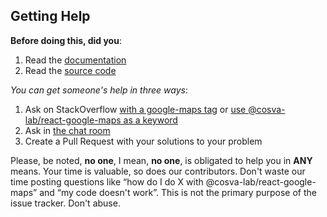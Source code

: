 ## Getting Help

**Before doing this, did you**:

1. Read the [documentation](https://tomchentw.github.io/@cosva-lab/react-google-maps)
2. Read the [source code](https://github.com/@cosva-lab/react-google-maps)


_You can get someone's help in three ways_:

1. Ask on StackOverflow [with a google-maps tag](https://stackoverflow.com/questions/tagged/google-maps?sort=votes&pageSize=50) or [use @cosva-lab/react-google-maps as a keyword](https://stackoverflow.com/search?q=@cosva-lab/react-google-maps)
2. Ask in [the chat room][gitter-url]
3. Create a Pull Request with your solutions to your problem

Please, be noted, **no one**, I mean, **no one**, is obligated to help you in **ANY** means. Your time is valuable, so does our contributors. Don't waste our time posting questions like “how do I do X with @cosva-lab/react-google-maps” and “my code doesn't work”. This is not the primary purpose of the issue tracker. Don't abuse.


[gitter-url]: https://gitter.im/@cosva-lab/react-google-maps?utm_source=badge&utm_medium=badge&utm_campaign=pr-badge&utm_content=badge
